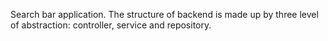 Search bar application.
The structure of backend is made up by three level of abstraction: controller, service and repository. 
